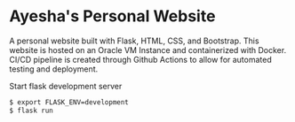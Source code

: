 # Ayesha's Personal Website 

A personal website built with Flask, HTML, CSS, and Bootstrap. This website is hosted on an Oracle VM Instance and containerized with Docker. CI/CD pipeline is created through Github Actions to allow for automated testing and deployment.


Start flask development server
```bash
$ export FLASK_ENV=development
$ flask run
```


